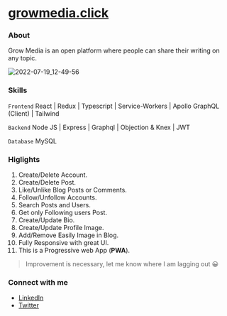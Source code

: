 # **[growmedia.click](https://growmedia.click "GrowMedia")**

### About

Grow Media is an open platform where people can share their writing on any topic.

![2022-07-19_12-49-56](https://user-images.githubusercontent.com/74879193/179691263-e23a9d6c-fbf4-4d02-9c32-5734c543029f.gif)

### Skills

`Frontend` React | Redux | Typescript | Service-Workers | Apollo GraphQL (Client) | Tailwind 

`Backend` Node JS | Express | Graphql | Objection & Knex | JWT

`Database` MySQL

### Higlights

1. Create/Delete Account.
2. Create/Delete Post.
3. Like/Unlike Blog Posts or Comments.
4. Follow/Unfollow Accounts.
5. Search Posts and Users.
6. Get only Following users Post.
7. Create/Update Bio.
8. Create/Update Profile Image.
9. Add/Remove Easily Image in Blog.
10. Fully Responsive with great UI.
11. This is a Progressive web App (**PWA**).
> Improvement is necessary, let me know where I am lagging out 😀

### Connect with me

- [LinkedIn](https://www.linkedin.com/in/tusharmkj/)
- [Twitter](https://twitter.com/tushar_mkj)
